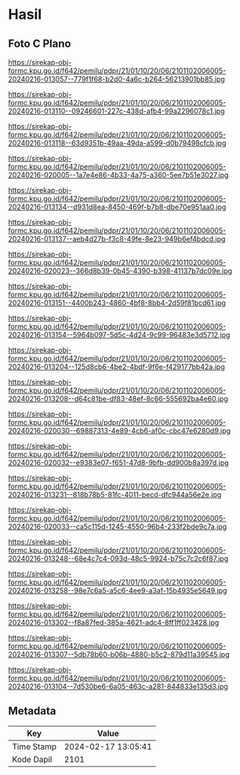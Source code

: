 # Hasil

## Foto C Plano

https://sirekap-obj-formc.kpu.go.id/f642/pemilu/pdpr/21/01/10/20/06/2101102006005-20240216-013057--779f1f68-b2d0-4a6c-b264-56213901bb85.jpg

https://sirekap-obj-formc.kpu.go.id/f642/pemilu/pdpr/21/01/10/20/06/2101102006005-20240216-013110--09246601-227c-438d-afb4-99a2296078c1.jpg

https://sirekap-obj-formc.kpu.go.id/f642/pemilu/pdpr/21/01/10/20/06/2101102006005-20240216-013118--63d9351b-49aa-49da-a599-d0b79498cfcb.jpg

https://sirekap-obj-formc.kpu.go.id/f642/pemilu/pdpr/21/01/10/20/06/2101102006005-20240216-020005--1a7e4e86-4b33-4a75-a360-5ee7b51e3027.jpg

https://sirekap-obj-formc.kpu.go.id/f642/pemilu/pdpr/21/01/10/20/06/2101102006005-20240216-013134--d931d8ea-8450-469f-b7b8-dbe70e951aa0.jpg

https://sirekap-obj-formc.kpu.go.id/f642/pemilu/pdpr/21/01/10/20/06/2101102006005-20240216-013137--aeb4d27b-f3c8-49fe-8e23-949b6ef4bdcd.jpg

https://sirekap-obj-formc.kpu.go.id/f642/pemilu/pdpr/21/01/10/20/06/2101102006005-20240216-020023--366d8b39-0b45-4390-b398-41137b7dc09e.jpg

https://sirekap-obj-formc.kpu.go.id/f642/pemilu/pdpr/21/01/10/20/06/2101102006005-20240216-013151--4400b243-4860-4bf8-8bb4-2d59f81bcd61.jpg

https://sirekap-obj-formc.kpu.go.id/f642/pemilu/pdpr/21/01/10/20/06/2101102006005-20240216-013154--5964b097-5d5c-4d24-9c99-96483e3d5712.jpg

https://sirekap-obj-formc.kpu.go.id/f642/pemilu/pdpr/21/01/10/20/06/2101102006005-20240216-013204--125d8cb6-4be2-4bdf-9f6e-f429177bb42a.jpg

https://sirekap-obj-formc.kpu.go.id/f642/pemilu/pdpr/21/01/10/20/06/2101102006005-20240216-013208--d64c81be-df83-48ef-8c66-555692ba4e60.jpg

https://sirekap-obj-formc.kpu.go.id/f642/pemilu/pdpr/21/01/10/20/06/2101102006005-20240216-020030--69887313-4e89-4cb6-af0c-cbc47e6280d9.jpg

https://sirekap-obj-formc.kpu.go.id/f642/pemilu/pdpr/21/01/10/20/06/2101102006005-20240216-020032--e9383e07-f651-47d8-9bfb-dd900b8a397d.jpg

https://sirekap-obj-formc.kpu.go.id/f642/pemilu/pdpr/21/01/10/20/06/2101102006005-20240216-013231--818b78b5-81fc-4011-becd-dfc944a56e2e.jpg

https://sirekap-obj-formc.kpu.go.id/f642/pemilu/pdpr/21/01/10/20/06/2101102006005-20240216-020033--ca5c115d-1245-4550-96b4-233f2bde9c7a.jpg

https://sirekap-obj-formc.kpu.go.id/f642/pemilu/pdpr/21/01/10/20/06/2101102006005-20240216-013248--68e4c7c4-093d-48c5-9924-b75c7c2c6f87.jpg

https://sirekap-obj-formc.kpu.go.id/f642/pemilu/pdpr/21/01/10/20/06/2101102006005-20240216-013258--98e7c6a5-a5c6-4ee9-a3af-15b4935e5649.jpg

https://sirekap-obj-formc.kpu.go.id/f642/pemilu/pdpr/21/01/10/20/06/2101102006005-20240216-013302--f8a87fed-385a-4621-adc4-8ff1ff023428.jpg

https://sirekap-obj-formc.kpu.go.id/f642/pemilu/pdpr/21/01/10/20/06/2101102006005-20240216-013307--5db78b60-b06b-4880-b5c2-879d11a39545.jpg

https://sirekap-obj-formc.kpu.go.id/f642/pemilu/pdpr/21/01/10/20/06/2101102006005-20240216-013104--7d530be6-6a05-463c-a281-844833e135d3.jpg


## Metadata

| Key        | Value               |
| ---------- | ------------------- |
| Time Stamp | 2024-02-17 13:05:41 |
| Kode Dapil | 2101                |



